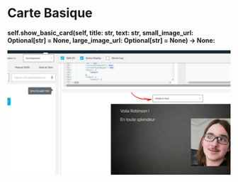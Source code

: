 # Carte Basique

**self.show\_basic\_card\(self, title: str, text: str, small\_image\_url: Optional\[str\] = None, large\_image\_url: Optional\[str\] = None\) -&gt; None:**

![](../../../.gitbook/assets/doc2.jpg)

